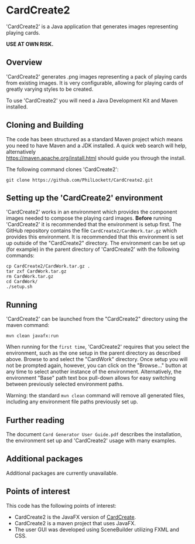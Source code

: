 # CardCreate2

'CardCreate2' is a Java application that generates images representing playing 
cards.

**USE AT OWN RISK.**

## Overview

'CardCreate2' generates .png images representing a pack of playing cards from 
existing images. It is very configurable, allowing for playing cards of 
greatly varying styles to be created.

To use 'CardCreate2' you will need a Java Development Kit and Maven installed. 

## Cloning and Building

The code has been structured as a standard Maven project which means you need 
to have Maven and a JDK installed. A quick web search will help, alternatively  
https://maven.apache.org/install.html should guide you through the install.

The following command clones 'CardCreate2':

    git clone https://github.com/PhilLockett/CardCreate2.git

## Setting up the 'CardCreate2' environment

'CardCreate2' works in an environment which provides the component images 
needed to compose the playing card images. **Before** running 'CardCreate2' it 
is recommended that the environment is setup first. The GitHub repository 
contains the file `CardCreate2/CardWork.tar.gz` which provides this 
environment. It is recommended that this environment is set up outside of the 
"CardCreate2" directory. The environment can be set up (for example) in the 
parent directory of 'CardCreate2' with the following commands:

    cp CardCreate2/CardWork.tar.gz .
    tar zxf CardWork.tar.gz
    rm CardWork.tar.gz
    cd CardWork/
    ./setup.sh

## Running

'CardCreate2' can be launched from the "CardCreate2" directory using the maven 
command:

    mvn clean javafx:run

When running for the `first time`, 'CardCreate2' requires that you select the 
environment, such as the one setup in the parent directory as described above.
Browse to and select the "CardWork" directory.
Once setup you will not be prompted again, however, you can click on the 
"Browse..." button at any time to select another instance of the environment. 
Alternatively, the environment "Base" path text box pull-down allows for easy 
switching between previously selected environment paths.

Warning: the standard `mvn clean` command will remove all generated files, 
including any environment file paths previously set up.

## Further reading

The document `Card Generator User Guide.pdf` describes the installation, the 
environment set up and 'CardCreate2' usage with many examples.

## Additional packages

Additional packages are currently unavailable.

## Points of interest

This code has the following points of interest:

  * CardCreate2 is the JavaFX version of [CardCreate](https://github.com/PhilLockett/CardCreate.git).
  * CardCreate2 is a maven project that uses JavaFX.
  * The user GUI was developed using SceneBuilder utilizing FXML and CSS.

  